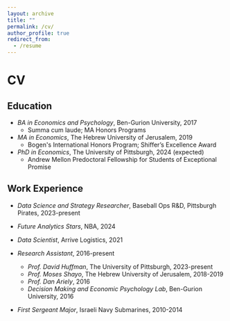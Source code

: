```yaml
---
layout: archive
title: ""
permalink: /cv/
author_profile: true
redirect_from:
  - /resume
---
```

# CV

## Education
* _BA in Economics and Psychology_, Ben-Gurion University, 2017
  * Summa cum laude; MA Honors Programs
* _MA in Economics_, The Hebrew University of Jerusalem, 2019
  * Bogen's International Honors Program; Shiffer’s Excellence Award
* _PhD in Economics_, The University of Pittsburgh, 2024 (expected)
  * Andrew Mellon Predoctoral Fellowship for Students of Exceptional Promise

## Work Experience
* _Data Science and Strategy Researcher_, Baseball Ops R&D, Pittsburgh Pirates, 2023-present
  
* _Future Analytics Stars_, NBA, 2024
  
* _Data Scientist_, Arrive Logistics, 2021
  
* _Research Assistant_, 2016-present
  * _Prof. David Huffman_, The University of Pittsburgh, 2023-present
  * _Prof. Moses Shayo_, The Hebrew University of Jerusalem, 2018-2019
  * _Prof. Dan Ariely_, 2016 
  * _Decision Making and Economic Psychology Lab_, Ben-Gurion University, 2016

* _First Sergeant Major_, Israeli Navy Submarines, 2010-2014
